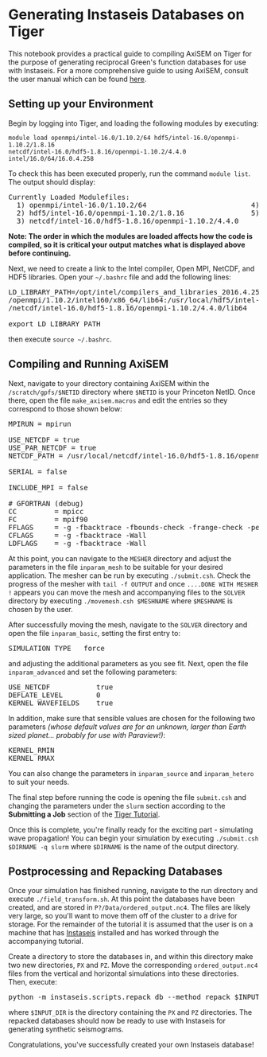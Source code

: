 # Generating Instaseis Databases on Tiger

This notebook provides a practical guide to compiling AxiSEM on Tiger for the purpose
of generating reciprocal Green's function databases for use with Instaseis. For a more
comprehensive guide to using AxiSEM, consult the user manual which can be found 
[here](https://geodynamics.org/cig/software/axisem/axisem-manual.pdf).

## Setting up your Environment

Begin by logging into Tiger, and loading the following modules by executing:


```
module load openmpi/intel-16.0/1.10.2/64 hdf5/intel-16.0/openmpi-1.10.2/1.8.16 
netcdf/intel-16.0/hdf5-1.8.16/openmpi-1.10.2/4.4.0 intel/16.0/64/16.0.4.258
```

To check this has been executed properly, run the command `module list`. The output should
display:

<pre>
Currently Loaded Modulefiles:
  1) openmpi/intel-16.0/1.10.2/64                         4) intel-mkl/11.3.4/4/64
  2) hdf5/intel-16.0/openmpi-1.10.2/1.8.16                5) intel/16.0/64/16.0.4.258
  3) netcdf/intel-16.0/hdf5-1.8.16/openmpi-1.10.2/4.4.0
</pre>

**Note: The order in which the modules are loaded affects how the code is compiled, 
so it is critical your output matches what is displayed above before continuing.**

Next, we need to create a link to the Intel compiler, Open MPI, NetCDF, and HDF5 libraries. Open 
your `~/.bashrc` file and add the following lines:

<pre>
LD_LIBRARY_PATH=/opt/intel/compilers_and_libraries_2016.4.258/linux/compiler/lib/intel64_lin:/usr/local
/openmpi/1.10.2/intel160/x86_64/lib64:/usr/local/hdf5/intel-16.0/openmpi-1.10.2/1.8.16/lib64:/usr/local
/netcdf/intel-16.0/hdf5-1.8.16/openmpi-1.10.2/4.4.0/lib64

export LD_LIBRARY_PATH
</pre> 

then execute `source ~/.bashrc`.

## Compiling and Running AxiSEM

Next, navigate to your directory containing AxiSEM within the `/scratch/gpfs/$NETID` directory 
where `$NETID` is your Princeton NetID. Once there, open the file `make_axisem.macros` and edit 
the entries so they correspond to those shown below:

<pre>
MPIRUN = mpirun

USE_NETCDF = true
USE_PAR_NETCDF = true
NETCDF_PATH = /usr/local/netcdf/intel-16.0/hdf5-1.8.16/openmpi-1.10.2/4.4.0

SERIAL = false

INCLUDE_MPI = false

# GFORTRAN (debug)
CC         = mpicc
FC         = mpif90
FFLAGS     = -g -fbacktrace -fbounds-check -frange-check -pedantic
CFLAGS     = -g -fbacktrace -Wall
LDFLAGS    = -g -fbacktrace -Wall
</pre>

At this point, you can navigate to the `MESHER` directory and adjust the parameters in
the file `inparam_mesh` to be suitable for your desired application. The mesher can be
run by executing `./submit.csh`. Check the progress of the mesher with `tail -f OUTPUT`
and once `....DONE WITH MESHER !` appears you can move the mesh and accompanying files 
to the `SOLVER` directory by executing `./movemesh.csh $MESHNAME` where `$MESHNAME` is 
chosen by the user.

After successfully moving the mesh, navigate to the `SOLVER` directory
and open the file `inparam_basic`, setting the first entry to:

<pre>
SIMULATION_TYPE   force
</pre>

and adjusting the additional parameters as you see fit. Next, open the file `inparam_advanced`
and set the following parameters:

<pre>
USE_NETCDF           true
DEFLATE_LEVEL        0
KERNEL_WAVEFIELDS    true
</pre>

In addition, make sure that sensible values are chosen for the following two parameters
*(whose default values are for an unknown, larger than Earth sized planet... probably for
use with Paraview!)*:
<pre>
KERNEL_RMIN
KERNEL_RMAX
</pre>

You can also change the parameters in `inparam_source` and `inparam_hetero` to suit your needs.

The final step before running the code is opening the file `submit.csh` and changing the 
parameters under the `slurm` section according to the **Submitting a Job** section of the 
[Tiger Tutorial](https://researchcomputing.princeton.edu/computational-hardware/tiger/tutorials).

Once this is complete, you're finally ready for the exciting part - simulating wave propagation!
You can begin your simulation by executing `./submit.csh $DIRNAME -q slurm` where
`$DIRNAME` is the name of the output directory. 

## Postprocessing and Repacking Databases

Once your simulation has finished running, navigate to the run directory and execute 
`./field_transform.sh`. At this point the databases have been created, and are stored in 
`P?/Data/ordered_output.nc4`. The files are likely very large, so you'll want to move them
off of the cluster to a drive for storage. For the remainder of the tutorial it is assumed
that the user is on a machine that has [Instaseis](http://instaseis.net/#) installed and 
has worked through the accompanying tutorial.

Create a directory to store the databases in, and within this directory make two new directories,
`PX` and `PZ`. Move the corresponding `ordered_output.nc4` files from the vertical and horizontal
simulations into these directories. Then, execute:

<pre>
python -m instaseis.scripts.repack_db --method repack $INPUT_DIR $OUTPUT_DIR
</pre>

where `$INPUT_DIR` is the directory containing the `PX` and `PZ` directories. The repacked
databases should now be ready to use with Instaseis for generating synthetic seismograms.

Congratulations, you've successfully created your own Instaseis database!
